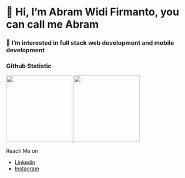 # 👋 Hi, I’m Abram Widi Firmanto, you can call me Abram
### 👀 I’m interested in full stack web development and mobile development


<!---
abramwf/abramwf is a ✨ special ✨ repository because its `README.md` (this file) appears on your GitHub profile.
You can click the Preview link to take a look at your changes.
--->

### Github Statistic
<p align="left">
<a href="https://github.com/penuliscode">
  <img height="180em" src="https://github-readme-stats-eight-theta.vercel.app/api?username=abramwf&show_icons=true&theme=algolia&include_all_commits=true&count_private=true"/>
  <img height="180em" src="https://github-readme-stats-eight-theta.vercel.app/api/top-langs/?username=abramwf&layout=compact&layout=compact&theme=algolia"/>
</a>
</p>

Reach Me on
- [Linkedin](https://www.linkedin.com/in/abram-widi-firmanto-6402ab220/)
- [Instagram](https://www.instagram.com/abrmw.f/)
